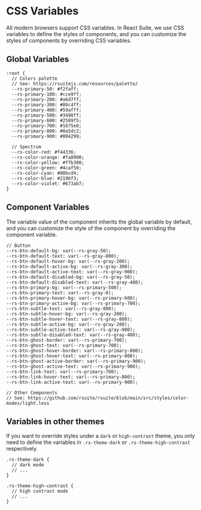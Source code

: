 # CSS Variables

All modern browsers support CSS variables. In React Suite, we use CSS variables to define the styles of components, and you can customize the styles of components by overriding CSS variables.

## Global Variables

```less
:root {
  // Colors palette
  // See: https://rsuitejs.com/resources/palette/
  --rs-primary-50: #f2faff;
  --rs-primary-100: #cce9ff;
  --rs-primary-200: #a6d7ff;
  --rs-primary-300: #80c4ff;
  --rs-primary-400: #59afff;
  --rs-primary-500: #3498ff;
  --rs-primary-600: #2589f5;
  --rs-primary-700: #1675e0;
  --rs-primary-800: #0a5dc2;
  --rs-primary-900: #004299;

  // Spectrum
  --rs-color-red: #f44336;
  --rs-color-orange: #fa8900;
  --rs-color-yellow: #ffb300;
  --rs-color-green: #4caf50;
  --rs-color-cyan: #00bcd4;
  --rs-color-blue: #2196f3;
  --rs-color-violet: #673ab7;
}
```

## Component Variables

The variable value of the component inherits the global variable by default, and you can customize the style of the component by overriding the component variable.

```less
// Button
--rs-btn-default-bg: var(--rs-gray-50);
--rs-btn-default-text: var(--rs-gray-800);
--rs-btn-default-hover-bg: var(--rs-gray-200);
--rs-btn-default-active-bg: var(--rs-gray-300);
--rs-btn-default-active-text: var(--rs-gray-900);
--rs-btn-default-disabled-bg: var(--rs-gray-50);
--rs-btn-default-disabled-text: var(--rs-gray-400);
--rs-btn-primary-bg: var(--rs-primary-500);
--rs-btn-primary-text: var(--rs-gray-0);
--rs-btn-primary-hover-bg: var(--rs-primary-600);
--rs-btn-primary-active-bg: var(--rs-primary-700);
--rs-btn-subtle-text: var(--rs-gray-800);
--rs-btn-subtle-hover-bg: var(--rs-gray-200);
--rs-btn-subtle-hover-text: var(--rs-gray-800);
--rs-btn-subtle-active-bg: var(--rs-gray-200);
--rs-btn-subtle-active-text: var(--rs-gray-900);
--rs-btn-subtle-disabled-text: var(--rs-gray-400);
--rs-btn-ghost-border: var(--rs-primary-700);
--rs-btn-ghost-text: var(--rs-primary-700);
--rs-btn-ghost-hover-border: var(--rs-primary-800);
--rs-btn-ghost-hover-text: var(--rs-primary-800);
--rs-btn-ghost-active-border: var(--rs-primary-900);
--rs-btn-ghost-active-text: var(--rs-primary-900);
--rs-btn-link-text: var(--rs-primary-700);
--rs-btn-link-hover-text: var(--rs-primary-800);
--rs-btn-link-active-text: var(--rs-primary-900);

// Other Components
// See: https://github.com/rsuite/rsuite/blob/main/src/styles/color-modes/light.less
```

## Variables in other themes

If you want to override styles under a `dark` or `high-contrast` theme, you only need to define the variables in `.rs-theme-dark` or `.rs-theme-high-contrast` respectively.

```less
.rs-theme-dark {
  // dark mode
  // ...
}

.rs-theme-high-contrast {
  // high contrast mode
  // ...
}
```
